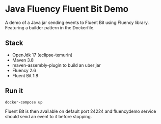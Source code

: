 # Java Fluency Fluent Bit Demo
A demo of a Java jar sending events to Fluent Bit using Fluency library. Featuring a builder pattern in the Dockerfile.

## Stack

* OpenJdk 17 (eclipse-temurin)
* Maven 3.8
* maven-assembly-plugin to build an uber jar
* Fluency 2.6
* Fluent Bit 1.8

## Run it

```
docker-compose up
```

Fluent Bit is then available on default port 24224 and fluencydemo service should send an event to it before stopping.

